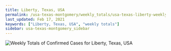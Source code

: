 ```yaml
---
title: Liberty, Texas, USA
permalink: /usa-texas-montgomery/weekly_totals/usa-texas-liberty-weekly_totals.html
last_updated: Feb 17, 2021
keywords: ["Liberty, Texas, USA", "weekly totals"]
sidebar: usa-texas-montgomery_sidebar
---
```


![Weekly Totals of Confirmed Cases for Liberty, Texas, USA](/covid_tracker/images/graphs/usa-texas-liberty-weekly_totals_graph.png)
